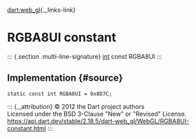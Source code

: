 [dart:web\_gl](../../dart-web_gl/dart-web_gl-library){._links-link}

RGBA8UI constant
================

::: {.section .multi-line-signature}
[int](../../dart-core/int-class) const RGBA8UI
:::

Implementation {#source}
--------------

``` {.language-dart data-language="dart"}
static const int RGBA8UI = 0x8D7C;
```

::: {._attribution}
© 2012 the Dart project authors\
Licensed under the BSD 3-Clause \"New\" or \"Revised\" License.\
<https://api.dart.dev/stable/2.18.5/dart-web_gl/WebGL/RGBA8UI-constant.html>
:::
